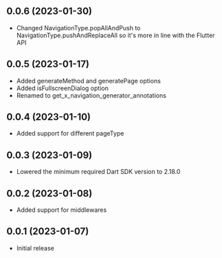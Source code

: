 ## 0.0.6 (2023-01-30)

- Changed NavigationType.popAllAndPush to NavigationType.pushAndReplaceAll so it's more in line with the Flutter API

## 0.0.5 (2023-01-17)

- Added generateMethod and generatePage options
- Added isFullscreenDialog option
- Renamed to get_x_navigation_generator_annotations

## 0.0.4 (2023-01-10)

- Added support for different pageType

## 0.0.3 (2023-01-09)

- Lowered the minimum required Dart SDK version to 2.18.0

## 0.0.2 (2023-01-08)

- Added support for middlewares

## 0.0.1 (2023-01-07)

- Initial release